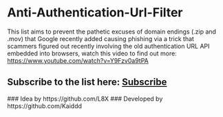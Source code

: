 # Anti-Authentication-Url-Filter
This list aims to prevent the pathetic excuses of domain endings (.zip and .mov) that Google recently added causing phishing via a trick that scammers figured out recently involving the old authentication URL API embedded into browsers, watch this video to find out more: https://www.youtube.com/watch?v=Y9Fzv0a9tPA
<h2>Subscribe to the list here:
  <a href="https://subscribe.adblockplus.org?location=https://raw.githubusercontent.com/L8X/AntiAuthenticationUrlFilter/main/AntiAuthenticationUrlFilter.txt&amp;title=Anti-Authentication-Url-Filter">Subscribe</a>
</h2>
### Idea by https://github.com/L8X
### Developed by https://github.com/Kaiddd
